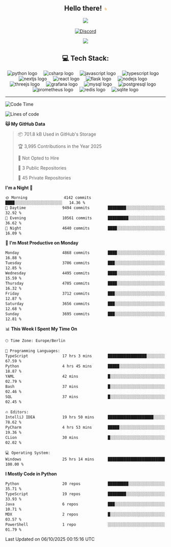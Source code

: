 <div align="center">
  
  ## <strong>Hello there! <img src="https://raw.githubusercontent.com/ginny100/ginny100/main/assets/waving-hand.webp" width="2%"></strong><br/>
  <p align="center">
    <a><img src="https://readme-typing-svg.herokuapp.com?color=3DF7E2&size=25&center=true&lines=hi;full+stack+developer;cops.bio+owner;"></a>
  </p>
  
</div>

<div align="center">
  <a href="https://discord.gg/mullencord">
    <img src="https://discord.c99.nl/widget/theme-1/727599616043909190.png" alt="Discord" />
  </a>
    <p align="center">  
      <img src="https://komarev.com/ghpvc/?username=Hunter-Matata">
    </p>
</div>

## <div align="center">💻 Tech Stack:</div>
<div align="center">
  <img src="https://cdn.jsdelivr.net/gh/devicons/devicon/icons/python/python-original.svg" height="40" alt="python logo"  />
  <img width="12" />
  <img src="https://cdn.jsdelivr.net/gh/devicons/devicon/icons/csharp/csharp-original.svg" height="40" alt="csharp logo"  />
  <img width="12" />
  <img src="https://cdn.jsdelivr.net/gh/devicons/devicon/icons/javascript/javascript-original.svg" height="40" alt="javascript logo"  />
  <img width="12" />
  <img src="https://cdn.jsdelivr.net/gh/devicons/devicon/icons/typescript/typescript-original.svg" height="40" alt="typescript logo"  />
  <img width="12" />
  <img src="https://cdn.jsdelivr.net/gh/devicons/devicon/icons/nextjs/nextjs-original.svg" height="40" alt="nextjs logo"  />
  <img width="12" />
  <img src="https://cdn.jsdelivr.net/gh/devicons/devicon/icons/react/react-original.svg" height="40" alt="react logo"  />
  <img width="12" />
  <img src="https://cdn.jsdelivr.net/gh/devicons/devicon/icons/flask/flask-original.svg" height="40" alt="flask logo"  />
  <img width="12" />
  <img src="https://cdn.jsdelivr.net/gh/devicons/devicon/icons/nodejs/nodejs-original.svg" height="40" alt="nodejs logo"  />
  <img width="12" />
  <img src="https://cdn.jsdelivr.net/gh/devicons/devicon/icons/threejs/threejs-original.svg" height="40" alt="threejs logo"  />
  <img width="12" />
  <img src="https://cdn.jsdelivr.net/gh/devicons/devicon/icons/grafana/grafana-original.svg" height="40" alt="grafana logo"  />
  <img width="12" />
  <img src="https://cdn.jsdelivr.net/gh/devicons/devicon/icons/mysql/mysql-original.svg" height="40" alt="mysql logo"  />
  <img width="12" />
  <img src="https://cdn.jsdelivr.net/gh/devicons/devicon/icons/postgresql/postgresql-original.svg" height="40" alt="postgresql logo"  />
  <img width="12" />
  <img src="https://cdn.jsdelivr.net/gh/devicons/devicon/icons/prometheus/prometheus-original.svg" height="40" alt="prometheus logo"  />
  <img width="12" />
  <img src="https://cdn.jsdelivr.net/gh/devicons/devicon/icons/redis/redis-original.svg" height="40" alt="redis logo"  />
  <img width="12" />
  <img src="https://cdn.jsdelivr.net/gh/devicons/devicon/icons/sqlite/sqlite-original.svg" height="40" alt="sqlite logo"  />
</div>

---
<!--START_SECTION:waka-->
![Code Time](http://img.shields.io/badge/Code%20Time-1%2C433%20hrs%2022%20mins-blue)

![Lines of code](https://img.shields.io/badge/From%20Hello%20World%20I%27ve%20Written-2.9%20million%20lines%20of%20code-blue)

**🐱 My GitHub Data** 

> 📦 701.8 kB Used in GitHub's Storage 
 > 
> 🏆 3,995 Contributions in the Year 2025
 > 
> 🚫 Not Opted to Hire
 > 
> 📜 3 Public Repositories 
 > 
> 🔑 45 Private Repositories 
 > 
**I'm a Night 🦉** 

```text
🌞 Morning                4142 commits        ████░░░░░░░░░░░░░░░░░░░░░   14.36 % 
🌆 Daytime                9494 commits        ████████░░░░░░░░░░░░░░░░░   32.92 % 
🌃 Evening                10561 commits       █████████░░░░░░░░░░░░░░░░   36.62 % 
🌙 Night                  4640 commits        ████░░░░░░░░░░░░░░░░░░░░░   16.09 % 
```
📅 **I'm Most Productive on Monday** 

```text
Monday                   4868 commits        ████░░░░░░░░░░░░░░░░░░░░░   16.88 % 
Tuesday                  3706 commits        ███░░░░░░░░░░░░░░░░░░░░░░   12.85 % 
Wednesday                4495 commits        ████░░░░░░░░░░░░░░░░░░░░░   15.59 % 
Thursday                 4705 commits        ████░░░░░░░░░░░░░░░░░░░░░   16.32 % 
Friday                   3712 commits        ███░░░░░░░░░░░░░░░░░░░░░░   12.87 % 
Saturday                 3656 commits        ███░░░░░░░░░░░░░░░░░░░░░░   12.68 % 
Sunday                   3695 commits        ███░░░░░░░░░░░░░░░░░░░░░░   12.81 % 
```


📊 **This Week I Spent My Time On** 

```text
🕑︎ Time Zone: Europe/Berlin

💬 Programming Languages: 
TypeScript               17 hrs 3 mins       █████████████████░░░░░░░░   67.59 % 
Python                   4 hrs 45 mins       █████░░░░░░░░░░░░░░░░░░░░   18.87 % 
YAML                     42 mins             █░░░░░░░░░░░░░░░░░░░░░░░░   02.79 % 
Bash                     37 mins             █░░░░░░░░░░░░░░░░░░░░░░░░   02.46 % 
SQL                      37 mins             █░░░░░░░░░░░░░░░░░░░░░░░░   02.45 % 

🔥 Editors: 
IntelliJ IDEA            19 hrs 50 mins      ████████████████████░░░░░   78.62 % 
PyCharm                  4 hrs 53 mins       █████░░░░░░░░░░░░░░░░░░░░   19.36 % 
CLion                    30 mins             █░░░░░░░░░░░░░░░░░░░░░░░░   02.02 % 

💻 Operating System: 
Windows                  25 hrs 14 mins      █████████████████████████   100.00 % 
```

**I Mostly Code in Python** 

```text
Python                   20 repos            █████████░░░░░░░░░░░░░░░░   35.71 % 
TypeScript               19 repos            ████████░░░░░░░░░░░░░░░░░   33.93 % 
Java                     6 repos             ███░░░░░░░░░░░░░░░░░░░░░░   10.71 % 
MDX                      2 repos             █░░░░░░░░░░░░░░░░░░░░░░░░   03.57 % 
PowerShell               1 repo              ░░░░░░░░░░░░░░░░░░░░░░░░░   01.79 % 
```




 Last Updated on 06/10/2025 00:15:16 UTC
<!--END_SECTION:waka-->

